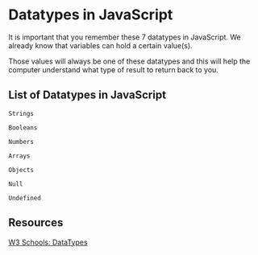 # Datatypes in JavaScript 

It is important that you remember these 7 datatypes in JavaScript. We already know that variables can hold a certain value(s). 

Those values will always be one of these datatypes and this will help the computer understand what type of result to return back to you. 


## List of Datatypes in JavaScript 

`Strings`

`Booleans`

`Numbers`

`Arrays`

`Objects`

`Null`

`Undefined`

## Resources 

[W3 Schools: DataTypes](https://www.w3schools.com/js/js_datatypes.asp)

